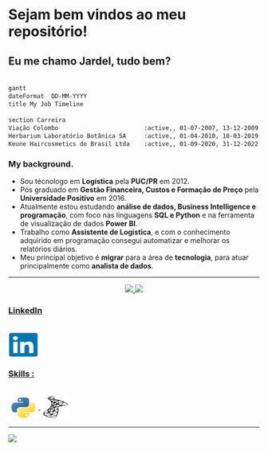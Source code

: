 # Sejam bem vindos ao meu repositório! 
## Eu me chamo Jardel, tudo bem?

```mermaid

gantt
dateFormat  DD-MM-YYYY
title My Job Timeline

section Carreira
Viação Colombo                        :active,, 01-07-2007, 13-12-2009
Herbarium Laboratório Botânica SA     :active,, 01-04-2010, 18-03-2019
Keune Haircosmetics do Brasil Ltda    :active,, 01-09-2020, 31-12-2022

```
### My background.

- Sou técnologo em **Logística** pela **PUC/PR** em 2012.
- Pós graduado em **Gestão Financeira, Custos e Formação de Preço** pela **Universidade Positivo** em 2016.
- Atualmente estou estudando **análise de dados, Business Intelligence e programação**, com foco nas linguagens **SQL e Python** e na ferramenta de visualização de dados **Power BI**.
- Trabalho como **Assistente de Logística**, e com o conhecimento adquirido em programação consegui automatizar e melhorar os relatórios diários.
- Meu principal objetivo é **migrar** para a área de **tecnologia**, para atuar principalmente como **analista de dados**.

<hr>

<div align="center">
  <a href="https://github.com/JardelSilva-86">
  <img height="180em" src="https://github-readme-stats.vercel.app/api?username=JardelSilva-86&show_icons=true&theme=react&include_all_commits=true&count_private=true"/>
  <img height="180em" src="https://github-readme-stats.vercel.app/api/top-langs/?username=JardelSilva-86&layout=compact&langs_count=7&theme=react"/>
</div>
 
 ### LinkedIn
 <div style="display: inline_block"><br>
  <img align="center" alt="Jardel-LinkedIn""30" height="50" width="60" src="https://github.com/devicons/devicon/blob/master/icons/linkedin/linkedin-original.svg">
 </div>
 
 ### Skills :
 <div style="display: inline_block"><br>  
  <img align="center" alt="Jardel-Python""30" height="50" width="60" src="https://raw.githubusercontent.com/devicons/devicon/master/icons/python/python-original.svg">
  <img align="center" alt="Jardel-SqlServer""30" height="50" width="60" src="https://github.com/devicons/devicon/blob/master/icons/microsoftsqlserver/microsoftsqlserver-plain.svg">
</div>
<hr>

![](https://komarev.com/ghpvc/?username=your-JardelSilva-86)
